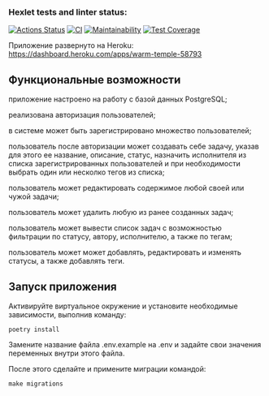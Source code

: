 ### Hexlet tests and linter status:
[![Actions Status](https://github.com/Svensson17/python-project-lvl4/workflows/hexlet-check/badge.svg)](https://github.com/Svensson17/python-project-lvl4/actions)
[![CI](https://github.com/Svensson17/python-project-lvl4/actions/workflows/CI.yml/badge.svg)](https://github.com/Svensson17/python-project-lvl4/actions/workflows/CI.yml)
[![Maintainability](https://api.codeclimate.com/v1/badges/59118e1b41455367e86d/maintainability)](https://codeclimate.com/github/Svensson17/python-project-lvl4/maintainability)
[![Test Coverage](https://api.codeclimate.com/v1/badges/59118e1b41455367e86d/test_coverage)](https://codeclimate.com/github/Svensson17/python-project-lvl4/test_coverage)

Приложение развернуто на Heroku: https://dashboard.heroku.com/apps/warm-temple-58793

## Функциональные возможности
приложение настроено на работу с базой данных PostgreSQL;

реализована авторизация пользователей;

в системе может быть зарегистрировано множество пользователей;

пользователь после авторизации может создавать себе задачу, указав для этого ее название, описание, статус, назначить исполнителя из списка зарегистрированных пользователей и при необходимости выбрать один или несколко тегов из списка;

пользователь может редактировать содержимое любой своей или чужой задачи;

пользователь может удалить любую из ранее созданных задач;

пользователь может вывести список задач с возможностью фильтрации по статусу, автору, исполнителю, а также по тегам;

пользователь может может добавлять, редактировать и изменять статусы, а также добавлять теги.

## Запуск приложения
Активируйте виртуальное окружение и установите необходимые зависимости, выполнив команду:

```console
poetry install
```

Замените название файла .env.example на .env и задайте свои значения переменных внутри этого файла.

После этого сделайте и примените миграции командой:

```console
make migrations
```